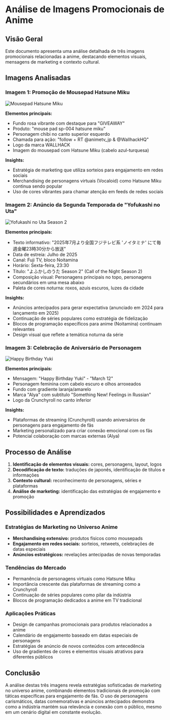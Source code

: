 # Análise de Imagens Promocionais de Anime

## Visão Geral

Este documento apresenta uma análise detalhada de três imagens promocionais relacionadas a anime, destacando elementos visuais, mensagens de marketing e contexto cultural.

## Imagens Analisadas

### Imagem 1: Promoção de Mousepad Hatsune Miku
![Mousepad Hatsune Miku](https://github.com/user-attachments/assets/48448ee6-685e-46d6-b246-90ac6396b4ff)


**Elementos principais:**
- Fundo rosa vibrante com destaque para "GIVEAWAY"
- Produto: "mouse pad sp-004 hatsune miku"
- Personagem chibi no canto superior esquerdo
- Chamada para ação: "follow + RT @animetv_jp & @WallhackHQ"
- Logo da marca WALLHACK
- Imagem do mousepad com Hatsune Miku (cabelo azul-turquesa)

**Insights:** 
- Estratégia de marketing que utiliza sorteios para engajamento em redes sociais
- Merchandising de personagens virtuais (Vocaloid) como Hatsune Miku continua sendo popular
- Uso de cores vibrantes para chamar atenção em feeds de redes sociais

### Imagem 2: Anúncio da Segunda Temporada de "Yofukashi no Uta"
![Yofukashi no Uta Season 2](https://github.com/user-attachments/assets/defeb611-eb58-4ee9-a0e9-6906862d2414)


**Elementos principais:**
- Texto informativo: "2025年7月より全国フジテレビ系 'ノイタミナ' にて毎週金曜23時30分から放送"
- Data de estreia: Julho de 2025
- Canal: Fuji TV, bloco Noitamina
- Horário: Sexta-feira, 23:30
- Título: "よふかしのうた Season 2" (Call of the Night Season 2)
- Composição visual: Personagens principais no topo, personagens secundários em uma mesa abaixo
- Paleta de cores noturna: roxos, azuis escuros, luzes da cidade

**Insights:**
- Anúncios antecipados para gerar expectativa (anunciado em 2024 para lançamento em 2025)
- Continuação de séries populares como estratégia de fidelização
- Blocos de programação específicos para anime (Noitamina) continuam relevantes
- Design visual que reflete a temática noturna da série

### Imagem 3: Celebração de Aniversário de Personagem
![Happy Birthday Yuki](https://github.com/user-attachments/assets/a2e87187-91fc-448c-b4ee-dd6d7d9beeb6)



**Elementos principais:**
- Mensagem: "Happy Birthday Yuki" - "March 12"
- Personagem feminina com cabelo escuro e olhos arroxeados
- Fundo com gradiente laranja/amarelo
- Marca "Alya" com subtítulo "Something New! Feelings in Russian"
- Logo da Crunchyroll no canto inferior

**Insights:**
- Plataformas de streaming (Crunchyroll) usando aniversários de personagens para engajamento de fãs
- Marketing personalizado para criar conexão emocional com os fãs
- Potencial colaboração com marcas externas (Alya)

## Processo de Análise

1. **Identificação de elementos visuais:** cores, personagens, layout, logos
2. **Decodificação de texto:** traduções de japonês, identificação de títulos e informações
3. **Contexto cultural:** reconhecimento de personagens, séries e plataformas
4. **Análise de marketing:** identificação das estratégias de engajamento e promoção

## Possibilidades e Aprendizados

### Estratégias de Marketing no Universo Anime
- **Merchandising extensivo:** produtos físicos como mousepads
- **Engajamento em redes sociais:** sorteios, retweets, celebrações de datas especiais
- **Anúncios estratégicos:** revelações antecipadas de novas temporadas

### Tendências do Mercado
- Permanência de personagens virtuais como Hatsune Miku
- Importância crescente das plataformas de streaming como a Crunchyroll
- Continuação de séries populares como pilar da indústria
- Blocos de programação dedicados a anime em TV tradicional

### Aplicações Práticas
- Design de campanhas promocionais para produtos relacionados a anime
- Calendário de engajamento baseado em datas especiais de personagens
- Estratégias de anúncio de novos conteúdos com antecedência
- Uso de gradientes de cores e elementos visuais atrativos para diferentes públicos

## Conclusão

A análise destas três imagens revela estratégias sofisticadas de marketing no universo anime, combinando elementos tradicionais de promoção com táticas específicas para engajamento de fãs. O uso de personagens carismáticos, datas comemorativas e anúncios antecipados demonstra como a indústria mantém sua relevância e conexão com o público, mesmo em um cenário digital em constante evolução.
